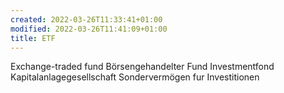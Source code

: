 ```yaml
---
created: 2022-03-26T11:33:41+01:00
modified: 2022-03-26T11:41:09+01:00
title: ETF
---
```


Exchange-traded fund
Börsengehandelter Fund
Investmentfond
Kapitalanlagegesellschaft
Sondervermögen fur Investitionen
